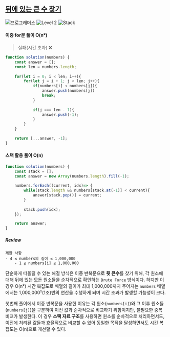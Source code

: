 ## [뒤에 있는 큰 수 찾기](https://school.programmers.co.kr/learn/courses/30/lessons/154539)

<img src="https://img.shields.io/badge/-프로그래머스-1e2a3c" alt="프로그래머스"/> <img src="https://img.shields.io/badge/-Level 2-green" alt="Level 2"/> <img src="https://img.shields.io/badge/-Stack-lightgray" alt="Stack"/> 

#### 이중 for문 풀이 O(n²) 
> 실패(시간 초과) ❌

```js
function solution(numbers) {
    const answer = [];
    const len = numbers.length;
    
    for(let i = 0; i < len; i++){
        for(let j = i + 1; j < len; j++){       
            if(numbers[i] < numbers[j]){
                answer.push(numbers[j])
                break;
            }
            
            if(j === len - 1){
                answer.push(-1);
            }   
        }
    }
    
    return [...answer, -1];
}
```

#### 스택 활용 풀이 O(n)

```js
function solution(numbers) {
    const stack = [];
    const answer = new Array(numbers.length).fill(-1);
    
    numbers.forEach((current, idx)=> {
        while(stack.length && numbers[stack.at(-1)] < current){
            answer[stack.pop()] = current;
        }
        
        stack.push(idx);
    });

    return answer;
}
```

##### Review 

```
제한 사항
- 4 ≤ numbers의 길이 ≤ 1,000,000
    - 1 ≤ numbers[i] ≤ 1,000,000
```

단순하게 떠올릴 수 있는 해결 방식은 이중 반복문으로 **뒷 큰수**를 찾기 위해, 각 원소에 대해 뒤에 있는 모든 원소들을 순차적으로 확인하는 `Brute Force` 방식이다. 하지만 이 경우 O(n²) 시간 복잡도로 배열의 길이가 최대 1,000,000까지 주어지는 `numbers` 배열에서는 1,000,000²(1조)번의 연산을 수행하게 되며 시간 초과가 발생할 가능성이 크다. 

첫번째 풀이에서 이중 반복문을 사용한 이유는 각 원소(`numbers[i]`)와 그 이후 원소들(`numbers[j]`)을 구분하여 이전 값과 순차적으로 비교하기 위함이지만, 불필요한 중복 비교가 발생한다. 이 경우 **스택 자료 구조**를 사용하면 원소를 순차적으로 처리하면서도, 이전에 처리된 값들과 효율적으로 비교할 수 있어 동일한 목적을 달성하면서도 시간 복잡도는 O(n)으로 개선할 수 있다.  
